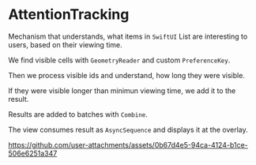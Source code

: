 # AttentionTracking

Mechanism that understands, what items in `SwiftUI` List are interesting to users, based on their viewing time. 

We find visible cells with `GeometryReader` and custom `PreferenceKey`.

Then we process visible ids and understand, how long they were visible. 

If they were visible longer than minimun viewing time, we add it to the result.

Results are added to batches with `Combine`.

The view consumes result as `AsyncSequence` and displays it at the overlay.

https://github.com/user-attachments/assets/0b67d4e5-94ca-4124-b1ce-506e6251a347

